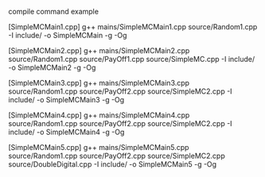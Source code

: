 compile command example

[SimpleMCMain1.cpp]
g++ mains/SimpleMCMain1.cpp  source/Random1.cpp -I include/ -o SimpleMCMain -g -Og

[SimpleMCMain2.cpp]
g++  mains/SimpleMCMain2.cpp  source/Random1.cpp source/PayOff1.cpp source/SimpleMC.cpp -I include/ -o SimpleMCMain2 -g -Og

[SimpleMCMain3.cpp]
g++  mains/SimpleMCMain3.cpp  source/Random1.cpp source/PayOff2.cpp source/SimpleMC2.cpp -I include/ -o SimpleMCMain3 -g -Og

[SimpleMCMain4.cpp]
g++  mains/SimpleMCMain4.cpp  source/Random1.cpp source/PayOff2.cpp source/SimpleMC2.cpp -I include/ -o SimpleMCMain4 -g -Og

[SimpleMCMain5.cpp]
g++  mains/SimpleMCMain5.cpp  source/Random1.cpp source/PayOff2.cpp source/SimpleMC2.cpp source/DoubleDigital.cpp -I include/ -o SimpleMCMain5 -g -Og